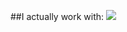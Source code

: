 ##I actually work with:
<img src="https://cdn.jsdelivr.net/gh/devicons/devicon/icons/python/python-original-wordmark.svg" />
          

